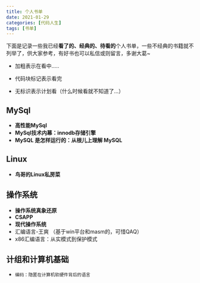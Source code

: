 ```yaml
---
title: 个人书单
date: 2021-01-29
categories: [代码人生]
tags: [书单]
---
```


下面是记录一些我已经**看了的、经典的、待看的**个人书单，一些不经典的书籍就不列举了，供大家参考，有好书也可以私信或则留言，多谢大葛~

- 加粗表示在看中.....

- 代码块标记表示看完

- 无标识表示计划看（什么时候看就不知道了...）

## MySql

- **高性能MySql**
- **MySql技术内幕：innodb存储引擎**
- **MySQL 是怎样运行的：从根儿上理解 MySQL**

## Linux

- **鸟哥的Linux私房菜**

## 操作系统

- **操作系统真象还原**
- **CSAPP**
- **现代操作系统**
- 汇编语言-王爽 （基于win平台和masm的，可惜QAQ）
- x86汇编语言：从实模式到保护模式

## 计组和计算机基础

- `编码：隐匿在计算机软硬件背后的语言`